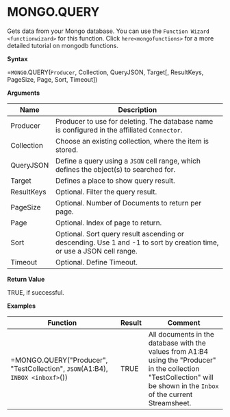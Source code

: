 # MONGO.QUERY

Gets data from your Mongo database. You can use the
`Function Wizard <functionwizard>` for this function. Click
`here<mongofunctions>` for a more detailed tutorial on mongodb
functions.

**Syntax**

=`MONGO`.QUERY(`Producer`, Collection, QueryJSON, Target\[, ResultKeys,
PageSize, Page, Sort, Timeout\])

**Arguments**

| Name       | Description                                                                                                           |
|------------|-----------------------------------------------------------------------------------------------------------------------|
| Producer   | Producer to use for deleting. The database name is configured in the affiliated `Connector`.                          |
| Collection | Choose an existing collection, where the item is stored.                                                              |
| QueryJSON  | Define a query using a `JSON` cell range, which defines the object(s) to searched for.                                |
| Target     | Defines a place to show query result.                                                                                 |
| ResultKeys | Optional. Filter the query result.                                                                                    |
| PageSize   | Optional. Number of Documents to return per page.                                                                     |
| Page       | Optional. Index of page to return.                                                                                    |
| Sort       | Optional. Sort query result ascending or descending. Use 1 and -1 to sort by creation time, or use a JSON cell range. |
| Timeout    | Optional. Define Timeout.                                                                                             |

**Return Value**

TRUE, if successful.

**Examples**

| Function                                                                      | Result | Comment                                                                                                                                                                   |
|-------------------------------------------------------------------------------|--------|---------------------------------------------------------------------------------------------------------------------------------------------------------------------------|
| =MONGO.QUERY("Producer", "TestCollection", `JSON`(A1:B4), `INBOX <inboxf>`()) | TRUE   | All documents in the database with the values from A1:B4 using the "Producer" in the collection "TestCollection" will be shown in the `Inbox` of the current Streamsheet. |
